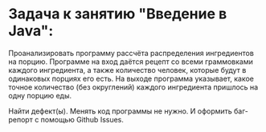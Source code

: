 # Задача к занятию "Введение в Java": 
Проанализировать программу рассчёта распределения ингредиентов на порцию. Программе на вход даётся рецепт со всеми граммовками каждого ингредиента, а также количество человек, которые будут в одинаковых порциях его есть. На выходе программа указывает, какое точное количество (без округлений) каждого ингредиента пришлось на одну порцию еды.

Найти дефект(ы). Менять код программы не нужно. И оформить баг-репорт с помощью Github Issues.
